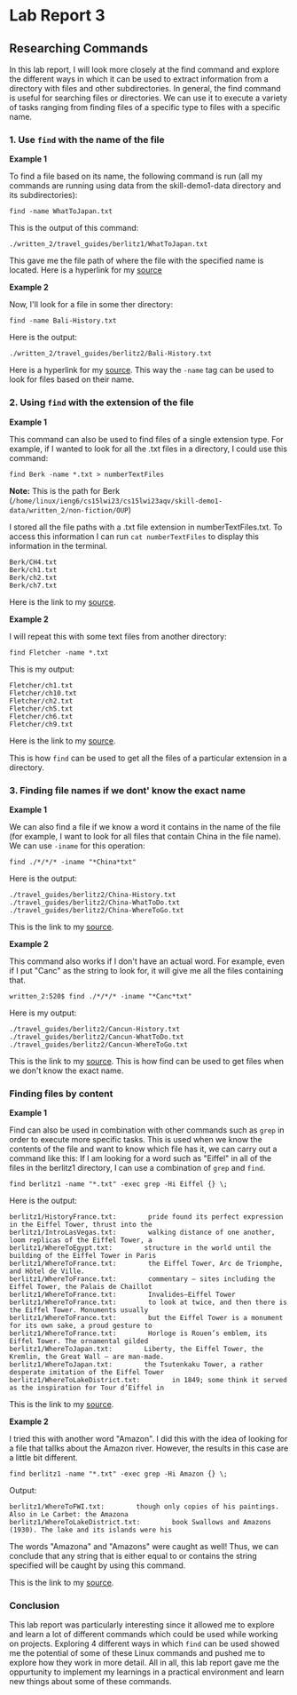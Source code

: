 # Lab Report 3

## Researching Commands

In this lab report, I will look more closely at the find command and explore the different ways in which it can be used to extract information from a directory with files and other subdirectories. In general, the find command is useful for searching files or directories. We can use it to execute a variety of tasks ranging from finding files of a specific type to files with a specific name.

### 1. Use `find` with the name of the file

**Example 1**

To find a file based on its name, the following command is run (all my commands are running using data from the skill-demo1-data directory and its subdirectories):

`find -name WhatToJapan.txt`

This is the output of this command: 

`./written_2/travel_guides/berlitz1/WhatToJapan.txt`

This gave me the file path of where the file with the specified name is located. Here is a hyperlink for my [source](https://www.geeksforgeeks.org/find-command-in-linux-with-examples/)

**Example 2**

Now, I'll look for a file in some ther directory:

`find -name Bali-History.txt`

Here is the output:

`./written_2/travel_guides/berlitz2/Bali-History.txt`

Here is a hyperlink for my [source](https://www.geeksforgeeks.org/find-command-in-linux-with-examples/). This way the ```-name``` tag can be used to look for files based on their name. 

### 2. Using `find` with the extension of the file

**Example 1**

This command can also be used to find files of a single extension type. For example, if I wanted to look for all the .txt files in a directory, I could use this command:

`find Berk -name *.txt > numberTextFiles`

**Note:** This is the path for Berk (`/home/linux/ieng6/cs15lwi23/cs15lwi23aqv/skill-demo1-data/written_2/non-fiction/OUP`)

I stored all the file paths with a .txt file extension in numberTextFiles.txt. To access this information I can run `cat numberTextFiles` to display this information in the terminal.

```
Berk/CH4.txt
Berk/ch1.txt
Berk/ch2.txt
Berk/ch7.txt
```

Here is the link to my [source](https://www.linode.com/docs/guides/find-files-in-linux-using-the-command-line/).

**Example 2**

I will repeat this with some text files from another directory:

`find Fletcher -name *.txt`

This is my output:

```
Fletcher/ch1.txt
Fletcher/ch10.txt
Fletcher/ch2.txt
Fletcher/ch5.txt
Fletcher/ch6.txt
Fletcher/ch9.txt
```

Here is the link to my [source](https://www.linode.com/docs/guides/find-files-in-linux-using-the-command-line/).

This is how `find` can be used to get all the files of a particular extension in a directory.

### 3. Finding file names if we dont' know the exact name

**Example 1**

We can also find a file if we know a word it contains in the name of the file (for example, I want to look for all files that contain China in the file name). We can use `-iname` for this operation:

`find ./*/*/* -iname "*China*txt"`

Here is the output:

```
./travel_guides/berlitz2/China-History.txt
./travel_guides/berlitz2/China-WhatToDo.txt
./travel_guides/berlitz2/China-WhereToGo.txt
```

This is the link to my [source](https://www.redhat.com/sysadmin/linux-find-command).

**Example 2**

This command also works if I don't have an actual word. For example, even if I put "Canc" as the string to look for, it will give me all the files containing that.

`written_2:520$ find ./*/*/* -iname "*Canc*txt"`

Here is my output:

```
./travel_guides/berlitz2/Cancun-History.txt
./travel_guides/berlitz2/Cancun-WhatToDo.txt
./travel_guides/berlitz2/Cancun-WhereToGo.txt
```

This is the link to my [source](https://www.redhat.com/sysadmin/linux-find-command). This is how find can be used to get files when we don't know the exact name.

### Finding files by content

**Example 1**

Find can also be used in combination with other commands such as `grep` in order to execute more specific tasks. This is used when we know the contents of the file and want to know which file has it, we can carry out a command like this: If I am looking for a word such as "Eiffel" in all of the files in the berlitz1 directory, I can use a combination of `grep` and `find`.

`find berlitz1 -name "*.txt" -exec grep -Hi Eiffel {} \;`

Here is the output:

```
berlitz1/HistoryFrance.txt:        pride found its perfect expression in the Eiffel Tower, thrust into the
berlitz1/IntroLasVegas.txt:        walking distance of one another, loom replicas of the Eiffel Tower, a
berlitz1/WhereToEgypt.txt:        structure in the world until the building of the Eiffel Tower in Paris
berlitz1/WhereToFrance.txt:        the Eiffel Tower, Arc de Triomphe, and Hôtel de Ville.
berlitz1/WhereToFrance.txt:        commentary — sites including the Eiffel Tower, the Palais de Chaillot
berlitz1/WhereToFrance.txt:        Invalides–Eiffel Tower
berlitz1/WhereToFrance.txt:        to look at twice, and then there is the Eiffel Tower. Monuments usually
berlitz1/WhereToFrance.txt:        but the Eiffel Tower is a monument for its own sake, a proud gesture to
berlitz1/WhereToFrance.txt:        Horloge is Rouen’s emblem, its Eiffel Tower. The ornamental gilded
berlitz1/WhereToJapan.txt:        Liberty, the Eiffel Tower, the Kremlin, the Great Wall — are man-made.
berlitz1/WhereToJapan.txt:        the Tsutenkaku Tower, a rather desperate imitation of the Eiffel Tower
berlitz1/WhereToLakeDistrict.txt:        in 1849; some think it served as the inspiration for Tour d’Eiffel in
```

This is the link to my [source](https://www.redhat.com/sysadmin/linux-find-command).

**Example 2**

I tried this with another word "Amazon". I did this with the idea of looking for a file that tallks about the Amazon river. However, the results in this case are a little bit different.

`find berlitz1 -name "*.txt" -exec grep -Hi Amazon {} \;`

Output:

```
berlitz1/WhereToFWI.txt:        though only copies of his paintings. Also in Le Carbet: the Amazona
berlitz1/WhereToLakeDistrict.txt:        book Swallows and Amazons (1930). The lake and its islands were his
```

The words "Amazona" and "Amazons" were caught as well! Thus, we can conclude that any string that is either equal to or contains the string specified will be caught by using this command.

This is the link to my [source](https://www.redhat.com/sysadmin/linux-find-command).

### Conclusion

This lab report was particularly interesting since it allowed me to explore and learn a lot of different commands which could be used while working on projects. Exploring 4 different ways in which ```find``` can be used showed me the potential of some of these Linux commands and pushed me to explore how they work in more detail. All in all, this lab report gave me the oppurtunity to implement my learnings in a practical environment and learn new things about some of these commands.
